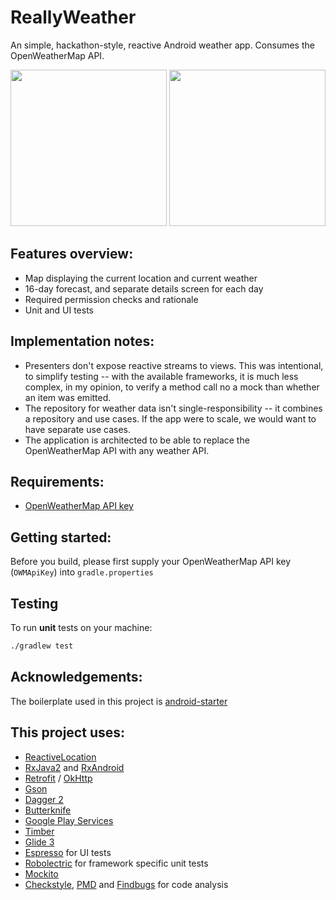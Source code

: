 # ReallyWeather

An simple, hackathon-style, reactive Android weather app. Consumes the OpenWeatherMap API. 

<p align="center">
  <img src="https://user-images.githubusercontent.com/7144594/43004630-5da91ab0-8bfe-11e8-9e91-435ba3f6e7c8.png" width="250">
  <img src="https://user-images.githubusercontent.com/7144594/43004621-56c57b4e-8bfe-11e8-928c-fc99fa935be2.png" width="250">
</p>

## Features overview:
- Map displaying the current location and current weather
- 16-day forecast, and separate details screen for each day
- Required permission checks and rationale
- Unit and UI tests

## Implementation notes:
- Presenters don't expose reactive streams to views. This was intentional, to simplify testing -- with the available frameworks, it is much less complex, in my opinion, to verify a method call no a mock than whether an item was emitted. 
- The repository for weather data isn't single-responsibility -- it combines a repository and use cases. If the app were to scale, we would want to have separate use cases. 
- The application is architected to be able to replace the OpenWeatherMap API with any weather API.

## Requirements:
- [OpenWeatherMap API key](https://openweathermap.org/appid)

## Getting started:

Before you build, please first supply your OpenWeatherMap API key (`OWMApiKey`) into `gradle.properties`

## Testing

To run **unit** tests on your machine:

```sh
./gradlew test
```

## Acknowledgements:
The boilerplate used in this project is [android-starter](https://github.com/androidstarters/android-starter)

## This project uses:
- [ReactiveLocation](https://github.com/mcharmas/Android-ReactiveLocation)
- [RxJava2](https://github.com/ReactiveX/RxJava) and [RxAndroid](https://github.com/ReactiveX/RxAndroid)
- [Retrofit](http://square.github.io/retrofit/) / [OkHttp](http://square.github.io/okhttp/)
- [Gson](https://github.com/google/gson)
- [Dagger 2](http://google.github.io/dagger/)
- [Butterknife](https://github.com/JakeWharton/butterknife)
- [Google Play Services](https://developers.google.com/android/guides/overview)
- [Timber](https://github.com/JakeWharton/timber)
- [Glide 3](https://github.com/bumptech/glide)
- [Espresso](https://google.github.io/android-testing-support-library/) for UI tests
- [Robolectric](http://robolectric.org/) for framework specific unit tests
- [Mockito](http://mockito.org/)
- [Checkstyle](http://checkstyle.sourceforge.net/), [PMD](https://pmd.github.io/) and [Findbugs](http://findbugs.sourceforge.net/) for code analysis
